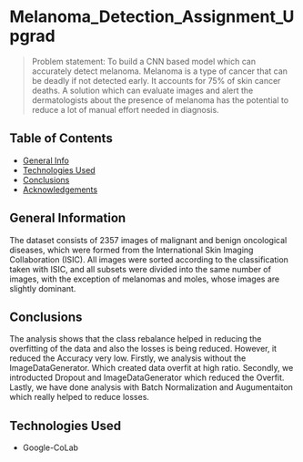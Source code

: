 # Melanoma_Detection_Assignment_Upgrad
> Problem statement: To build a CNN based model which can accurately detect melanoma. Melanoma is a type of cancer that can be deadly if not detected early. It accounts for 75% of skin cancer deaths. A solution which can evaluate images and alert the dermatologists about the presence of melanoma has the potential to reduce a lot of manual effort needed in diagnosis.

## Table of Contents
* [General Info](#general-information)
* [Technologies Used](#technologies-used)
* [Conclusions](#conclusions)
* [Acknowledgements](#acknowledgements)

<!-- You can include any other section that is pertinent to your problem -->

## General Information
The dataset consists of 2357 images of malignant and benign oncological diseases, which were formed from the International Skin Imaging Collaboration (ISIC). All images were sorted according to the classification taken with ISIC, and all subsets were divided into the same number of images, with the exception of melanomas and moles, whose images are slightly dominant.


<!-- You don't have to answer all the questions - just the ones relevant to your project. -->

## Conclusions
The analysis shows that the class rebalance helped in reducing the overfitting of the data and also the losses is being reduced. However, it reduced the Accuracy very low.
Firstly, we analysis without the ImageDataGenerator. Which created data overfit at high ratio.
Secondly, we introducted Dropout and ImageDataGenerator which reduced the Overfit.
Lastly, we have done analysis with Batch Normalization and Augumentaiton which really helped to reduce losses.
<!-- You don't have to answer all the questions - just the ones relevant to your project. -->


## Technologies Used
- Google-CoLab

<!-- As the libraries versions keep on changing, it is recommended to mention the version of library used in this project -->


<!-- Optional -->
<!-- ## License -->
<!-- This project is open source and available under the [... License](). -->

<!-- You don't have to include all sections - just the one's relevant to your project -->
